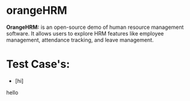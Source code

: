 # orangeHRM
**OrangeHRM:**
is an open-source demo of human resource management software. It allows users to explore HRM features like employee management, attendance tracking, and leave management.

# Test Case's:
- [hi]

hello

